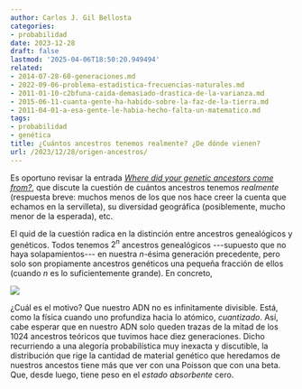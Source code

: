 ```yaml
---
author: Carlos J. Gil Bellosta
categories:
- probabilidad
date: 2023-12-28
draft: false
lastmod: '2025-04-06T18:50:20.949494'
related:
- 2014-07-28-60-generaciones.md
- 2022-09-06-problema-estadistica-frecuencias-naturales.md
- 2011-01-10-c2bfuna-caida-demasiado-drastica-de-la-varianza.md
- 2015-06-11-cuanta-gente-ha-habido-sobre-la-faz-de-la-tierra.md
- 2011-04-01-a-esa-gente-le-habia-hecho-falta-un-matematico.md
tags:
- probabilidad
- genética
title: ¿Cuántos ancestros tenemos realmente? ¿De dónde vienen?
url: /2023/12/28/origen-ancestros/
---
```


Es oportuno revisar la entrada
[_Where did your genetic ancestors come from?_](https://gcbias.org/2017/12/19/1628/),
que discute la cuestión de cuántos ancestros tenemos _realmente_ (respuesta breve: muchos menos de los que nos hace creer la cuenta que echamos en la servilleta), su diversidad geográfica (posiblemente, mucho menor de la esperada), etc.

El quid de la cuestión radica en la distinción entre ancestros genealógicos y genéticos. Todos tenemos $2^n$ ancestros genealógicos ---supuesto que no haya solapamientos--- en nuestra $n$-ésima generación precedente, pero solo son propiamente ancestros genéticos una pequeña fracción de ellos (cuando $n$ es lo suficientemente grande). En concreto,

![](/wp-uploads/2024/num_genetic_ancs.png#center)

¿Cuál es el motivo? Que nuestro ADN no es infinitamente divisible. Está, como la física cuando uno profundiza hacia lo atómico, _cuantizado_. Así, cabe esperar que en nuestro ADN solo queden trazas de la mitad de los 1024 ancestros teóricos que tuvimos hace diez generaciones. Dicho recurriendo a una alegoría probabilística muy inexacta y discutible, la distribución que rige la cantidad de material genético que heredamos de nuestros ancestos tiene más que ver con una Poisson que con una beta. Que, desde luego, tiene peso en el _estado absorbente_ cero.